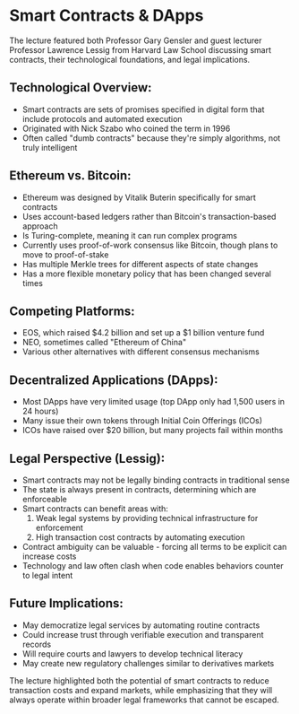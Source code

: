 # Smart Contracts & DApps

The lecture featured both Professor Gary Gensler and guest lecturer Professor Lawrence Lessig from Harvard Law School discussing smart contracts, their technological foundations, and legal implications.

## Technological Overview:
- Smart contracts are sets of promises specified in digital form that include protocols and automated execution
- Originated with Nick Szabo who coined the term in 1996
- Often called "dumb contracts" because they're simply algorithms, not truly intelligent

## Ethereum vs. Bitcoin:
- Ethereum was designed by Vitalik Buterin specifically for smart contracts
- Uses account-based ledgers rather than Bitcoin's transaction-based approach
- Is Turing-complete, meaning it can run complex programs
- Currently uses proof-of-work consensus like Bitcoin, though plans to move to proof-of-stake
- Has multiple Merkle trees for different aspects of state changes
- Has a more flexible monetary policy that has been changed several times

## Competing Platforms:
- EOS, which raised $4.2 billion and set up a $1 billion venture fund
- NEO, sometimes called "Ethereum of China"
- Various other alternatives with different consensus mechanisms

## Decentralized Applications (DApps):
- Most DApps have very limited usage (top DApp only had 1,500 users in 24 hours)
- Many issue their own tokens through Initial Coin Offerings (ICOs)
- ICOs have raised over $20 billion, but many projects fail within months

## Legal Perspective (Lessig):
- Smart contracts may not be legally binding contracts in traditional sense
- The state is always present in contracts, determining which are enforceable
- Smart contracts can benefit areas with:
  1. Weak legal systems by providing technical infrastructure for enforcement
  2. High transaction cost contracts by automating execution
- Contract ambiguity can be valuable - forcing all terms to be explicit can increase costs
- Technology and law often clash when code enables behaviors counter to legal intent

## Future Implications:
- May democratize legal services by automating routine contracts
- Could increase trust through verifiable execution and transparent records
- Will require courts and lawyers to develop technical literacy
- May create new regulatory challenges similar to derivatives markets

The lecture highlighted both the potential of smart contracts to reduce transaction costs and expand markets, while emphasizing that they will always operate within broader legal frameworks that cannot be escaped.
